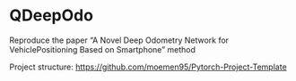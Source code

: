 # QDeepOdo
Reproduce the paper “A Novel Deep Odometry Network for VehiclePositioning Based on Smartphone” method

Project structure: https://github.com/moemen95/Pytorch-Project-Template